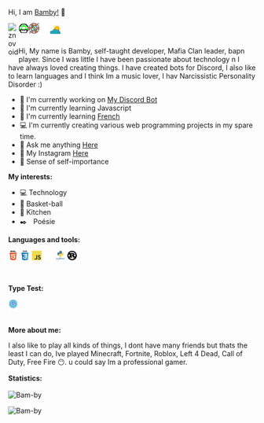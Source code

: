Hi, I am [Bamby!](https://github.com/Bam-by) 👋

<a href="https://github.com/zNovoid/Discord.js-V13-Bot-Template">
  <img align="left" alt="znovoid" width="21px" src="https://github.com/zNovoid/zNovoid/blob/main/assets/discord-icono.png" />
</a>
<a href="https://github.com/Bam-by/Super-Mario/tree/main">
  <img align="left" alt="Bam-by" width="21px" src="https://github.com/Bam-by/Bam-by/blob/main/assets/mushroom.png" />
</a>
<a href="https://github.com/Bam-by/Cifrador-Cesar">
  <img align="left" alt="Bam-by" width="21px" src="https://github.com/Bam-by/Bam-by/blob/main/assets/Cifrador-cesar.png" />
</a>
<a href="https://discord.com/api/oauth2/authorize?client_id=885651144632827964&permissions=8&scope=bot">
  <img align="left" alt="Bam-by" width="22px" src="https://github.com/Bam-by/Bam-by/blob/main/assets/Yami-bot.png" />
</a>
<a href="https://github.com/Bam-by/Weather-App">
  <img align="left" alt="Bam-by" width="22px" src="https://github.com/Bam-by/Bam-by/blob/main/assets/cloud.png" />
</a>



<br />

<br />

Hi, My name is Bamby, self-taught developer, Mafia Clan leader, bapn player. Since I was little I have been passionate about technology n I have always loved creating things. I have created bots for Discord, I also like to learn languages ​​and I think Im a music lover, I hav Narcissistic Personality Disorder :)

- 🔭 I'm currently working on [My Discord Bot](http://bit.ly/3FyZ9zs)
- 🌱 I'm currently learning Javascript
- 📖 I'm currently learning [French]()
- 💻 I'm currently creating various web programming projects in my spare time.
- 💬 Ask me anything [Here](https://github.com/Bam-by/Bam-by/issues)
- 💬 My Instagram [Here](https://www.instagram.com/ohno.tommy/)
- 👤 Sense of self-importance
  
**My interests:**

- 💻 Technology
- 🏀 Basket-ball
- 🥟 Kitchen
- ✒️ﾠPoésie

**Languages ​​and tools:**  

<code><img height="20" src="https://raw.githubusercontent.com/devicons/devicon/master/icons/html5/html5-original-wordmark.svg"></code>
<code><img height="20" src="https://raw.githubusercontent.com/devicons/devicon/master/icons/css3/css3-original-wordmark.svg"></code>
<code><img height="20" src="https://raw.githubusercontent.com/devicons/devicon/master/icons/javascript/javascript-original.svg"></code>
<code><img height="20" src="https://raw.githubusercontent.com/devicons/devicon/1119b9f84c0290e0f0b38982099a2bd027a48bf1/icons/discordjs/discordjs-plain.svg"></code>
<code><img height="20" src="https://github.com/devicons/devicon/blob/master/icons/python/python-original-wordmark.svg"></code>
<code><img height="20" src="https://github.com/devicons/devicon/blob/master/icons/rust/rust-plain.svg"></code>

<br>

**Type Test:**

<a href="https://bam-by.github.io/">
  <code><img  height="20" src="https://github.com/Bam-by/Bam-by/blob/main/assets/pastille-methode.svg" />
</a></code>

<br>
 
**More about me:**

I also like to play all kinds of things, I dont have many friends but thats the least I can do, Ive played Minecraft, Fortnite, Roblox, Left 4 Dead, Call of Duty, Free Fire 😶. u could say Im a professional gamer.

**Statistics:**
ﾠ
ﾠ  
<p><img align="center" src="https://github-readme-streak-stats.herokuapp.com/?user=Bam-by&" alt="Bam-by" /></p>
  
  <p><img align="center" src="https://github-readme-stats.vercel.app/api/top-langs/?username=anuraghazra&layout=compact" alt="Bam-by" /></p>
  

  
  
  
  
  
  
  
  <!--


**zNovoid/zNovoid** is a ✨ _special_ ✨ repository because its `README.md` (this file) appears on your GitHub profile.
